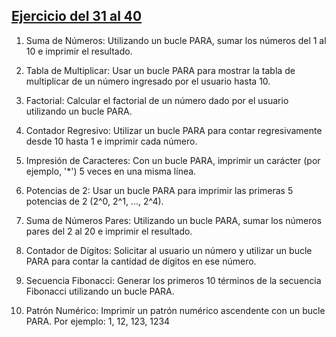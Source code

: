 ## [Ejercicio del 31 al 40](./31_40)

1. Suma de Números: Utilizando un bucle PARA, sumar los números del 1 al 10 e
imprimir el resultado.

2. Tabla de Multiplicar: Usar un bucle PARA para mostrar la tabla de multiplicar de un
número ingresado por el usuario hasta 10.

3. Factorial: Calcular el factorial de un número dado por el usuario utilizando un bucle
PARA.

4. Contador Regresivo: Utilizar un bucle PARA para contar regresivamente desde 10
hasta 1 e imprimir cada número.

5. Impresión de Caracteres: Con un bucle PARA, imprimir un carácter (por ejemplo,
'*') 5 veces en una misma línea.

6. Potencias de 2: Usar un bucle PARA para imprimir las primeras 5 potencias de 2
(2^0, 2^1, ..., 2^4).

7. Suma de Números Pares: Utilizando un bucle PARA, sumar los números pares del
2 al 20 e imprimir el resultado.

8. Contador de Dígitos: Solicitar al usuario un número y utilizar un bucle PARA para
contar la cantidad de dígitos en ese número.

9. Secuencia Fibonacci: Generar los primeros 10 términos de la secuencia Fibonacci
utilizando un bucle PARA.

10. Patrón Numérico: Imprimir un patrón numérico ascendente con un bucle PARA. Por
ejemplo: 1, 12, 123, 1234